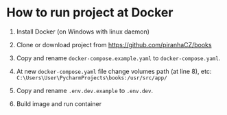 # How to run project at Docker

1) Install Docker (on Windows with linux daemon)

2) Clone or download project from https://github.com/piranhaCZ/books

3) Copy and rename `docker-compose.example.yaml` to `docker-compose.yaml`.

4) At new `docker-compose.yaml` file change volumes path (at line 8), etc: `C:\Users\User\PycharmProjects\books:/usr/src/app/`

5) Copy and rename `.env.dev.example` to `.env.dev`.

6) Build image and run container